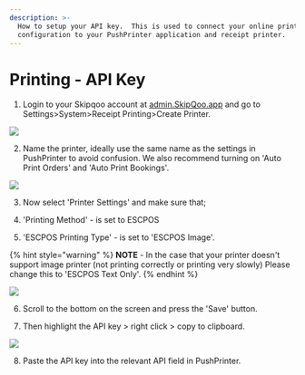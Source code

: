 ```yaml
---
description: >-
  How to setup your API key.  This is used to connect your online printing
  configuration to your PushPrinter application and receipt printer.
---
```


# Printing - API Key

1. Login to your Skipqoo account at [admin.SkipQoo.app](https://admin.skipqoo.app) and go to Settings&gt;System&gt;Receipt Printing&gt;Create Printer.

![](../.gitbook/assets/1-create-printer.png)

2. Name the printer, ideally use the same name as the settings in PushPrinter to avoid confusion. We also recommend turning on 'Auto Print Orders' and 'Auto Print Bookings'.

![](../.gitbook/assets/untitled%20%282%29.png)

3. Now select 'Printer Settings' and make sure that;

4. 'Printing Method' - is set to ESCPOS

5. 'ESCPOS Printing Type' - is set to 'ESCPOS Image'.

{% hint style="warning" %}
**NOTE** - In the case that your printer doesn't support image printer \(not printing correctly or printing very slowly\) Please change this to 'ESCPOS Text Only'.
{% endhint %}

![](../.gitbook/assets/untitled-1%20%282%29.png)

6. Scroll to the bottom on the screen and press the 'Save' button.

7. Then highlight the API key &gt; right click &gt; copy to clipboard.

![](../.gitbook/assets/untitled-2%20%283%29.png)

8. Paste the API key into the relevant API field in PushPrinter.

